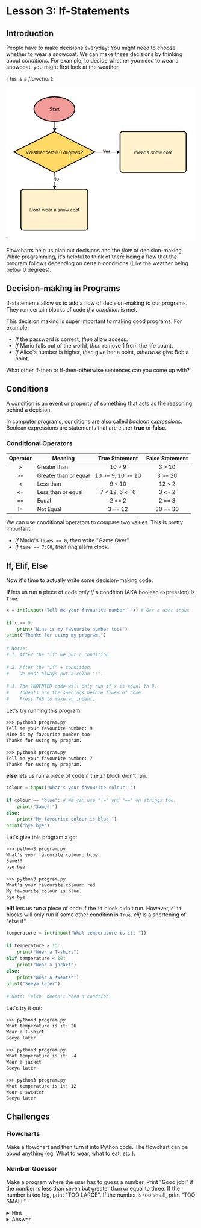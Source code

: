# Lesson 3: If-Statements

## Introduction
People have to make decisions everyday: You might need to choose whether to wear a snowcoat. We can make these decisions by thinking about *conditions*. For example, to decide whether you need to wear a snowcoat, you might first look at the weather.

This is a *flowchart*:

![](./assets/3_if_and_conditions_fig1.png)

Flowcharts help us plan out decisions and the *flow* of decision-making. While programming, it's helpful to think of there being a flow that the program follows depending on certain conditions (Like the weather being below 0 degrees).

## Decision-making in Programs
If-statements allow us to add a flow of decision-making to our programs. They run certain blocks of code *if* a *condition* is met.

This decision making is super important to making good programs. For example:
- *If* the password is correct, *then* allow access.
- *If* Mario falls out of the world, *then* remove 1 from the life count.
- *If* Alice's number is higher, *then* give her a point, *otherwise* give Bob a point.

What other if-then or if-then-otherwise sentences can you come up with?

## Conditions
A condition is an event or property of something that acts as the reasoning behind a decision.

In computer programs, conditions are also called *boolean expressions*. Boolean expressions are statements that are either **true** or **false**.

### Conditional Operators
| Operator | Meaning | True Statement | False Statement |
|:---:| --- |:---:|:---:|
|> |Greater than| 10 > 9 | 3 > 10 |
|>=|Greater than or equal| 10 >= 9, 10 >= 10 | 3 >= 20 |
|< |Less than| 9 < 10 | 12 < 2 |
|<=|Less than or equal| 7 < 12, 6 <= 6 | 3 <= 2
|==|Equal| 2 == 2 | 2 == 3 |
|!=|Not Equal| 3 == 12 | 30 == 30 |

We can use conditional operators to compare two values. This is pretty important:
- *if* Mario's `lives == 0`, *then* write "Game Over".
- *if* `time == 7:00`, *then* ring alarm clock.

## If, Elif, Else
Now it's time to actually write some decision-making code.

**if** lets us run a piece of code *only if* a condition (AKA boolean expression) is `True`.

```python
x = int(input("Tell me your favourite number: ")) # Get a user input

if x == 9:
    print("Nine is my favourite number too!")
print("Thanks for using my program.")

# Notes:
# 1. After the "if" we put a condition.

# 2. After the "if" + condition,
#    we must always put a colon ":".

# 3. The INDENTED code will only run if x is equal to 9.
#    Indents are the spacings before lines of code.
#    Press TAB to make an indent.
```
Let's try running this program.
```
>>> python3 program.py
Tell me your favourite number: 9
Nine is my favourite number too!
Thanks for using my program.

>>> python3 program.py
Tell me your favourite number: 7
Thanks for using my program.
```

**else** lets us run a piece of code if the `if` block didn't run.

```python
colour = input("What's your favourite colour: ")

if colour == "blue": # We can use "!=" and "==" on strings too.
    print("Same!!")
else:
    print("My favourite colour is blue.")
print("bye bye")
```
Let's give this program a go:
```
>>> python3 program.py
What's your favourite colour: blue
Same!!
bye bye

>>> python3 program.py
What's your favourite colour: red
My favourite colour is blue.
bye bye
```

**elif** lets us run a piece of code if the `if` block didn't run. However, `elif` blocks will only run if some other condition is `True`. *elif* is a shortening of "else if".

```python
temperature = int(input("What temperature is it: "))

if temperature > 15:
    print("Wear a T-shirt")
elif temperature < 10:
    print("Wear a jacket")
else:
    print("Wear a sweater")
print("Seeya later")

# Note: "else" doesn't need a condtion.
```
Let's try it out:
```
>>> python3 program.py
What temperature is it: 26
Wear a T-shirt
Seeya later

>>> python3 program.py
What temperature is it: -4
Wear a jacket
Seeya later

>>> python3 program.py
What temperature is it: 12
Wear a sweater
Seeya later
```


## Challenges
### Flowcharts
Make a flowchart and then turn it into Python code. The flowchart can be about anything (eg. What to wear, what to eat, etc.).

### Number Guesser
Make a program where the user has to guess a number. Print "Good job!" if the number is less than seven but greater than or equal to three. If the number is too big, print "TOO LARGE". If the number is too small, print "TOO SMALL".

<details>
<summary>Hint</summary>
You will need to use: if, elif, else statements. You will also need to use "<" and ">=".
</details>

<details>
<summary>Answer</summary>
There are many possible solutions, here's mine:

```python
guess = int(input("Guess a number: "))

if guess >= 7:
    print("TOO BIG")
elif guess < 3:
    print("TOO SMALL")
else:
    print("Good job!")
```
</details>
